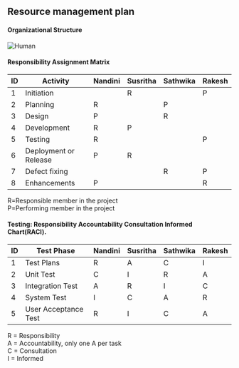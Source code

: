 
<h2>Resource management plan</h2>

<h4>Organizational Structure</h4>

![Human](https://user-images.githubusercontent.com/43051267/58773234-e3c31880-8581-11e9-97c3-922a2a42bd82.JPG)


<h4>Responsibility Assignment Matrix</h4>

ID|Activity|Nandini| Susritha| Sathwika| Rakesh|
---|---|---|---|---|---|
1 | Initiation | |R| |P |
2 | Planning  |R | | P| |
3 | Design | P | | R | |
4 | Development | R |  P | | |
5 | Testing | R | | | P |
6 | Deployment or Release | P  | R  | | |
7 | Defect fixing | | | R  | P  |
8 | Enhancements| P  | | | R  |

R=Responsible member in the project <br>
P=Performing member in the project <br>

<h4>Testing: Responsibility Accountability Consultation Informed Chart(RACI).</h4>

ID|Test Phase|Nandini|Susritha|Sathwika|Rakesh|
---|---|---|---|---|---|
1 | Test Plans |  R | A  | C  | I  |
2 | Unit Test |   C | I  | R  | A  |
3 | Integration Test| A | R  | I  | C  |
4 | System Test| I | C  | A  | R  |
5 | User Acceptance Test| R | I  | C  | A  |

R = Responsibility<br>
A = Accountability, only one A per task<br>
C = Consultation<br>
I = Informed<br>
